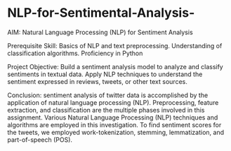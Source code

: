 # NLP-for-Sentimental-Analysis-
AIM: Natural Language Processing (NLP) for Sentiment Analysis

Prerequisite Skill: Basics of NLP and text preprocessing. Understanding of classification algorithms. Proficiency in Python

Project Objective: Build a sentiment analysis model to analyze and classify sentiments in textual data. Apply NLP techniques to understand the sentiment expressed in reviews, tweets, or other text sources.

Conclusion: sentiment analysis of twitter data is accomplished by the application of natural language processing (NLP). Preprocessing, feature extraction, and classification are the multiple phases involved in this assignment. Various Natural Language Processing (NLP) techniques and algorithms are employed in this investigation. To find sentiment scores for the tweets, we employed work-tokenization, stemming, lemmatization, and part-of-speech (POS).

